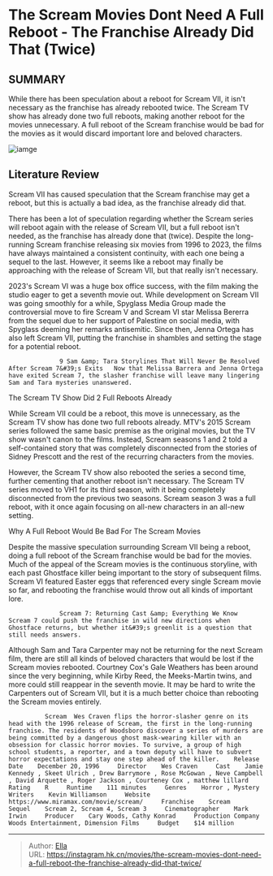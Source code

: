 # The Scream Movies Dont Need A Full Reboot - The Franchise Already Did That (Twice)


## SUMMARY 



  While there has been speculation about a reboot for Scream VII, it isn&#39;t necessary as the franchise has already rebooted twice.   The Scream TV show has already done two full reboots, making another reboot for the movies unnecessary.   A full reboot of the Scream franchise would be bad for the movies as it would discard important lore and beloved characters.  

![iamge](https://static1.srcdn.com/wordpress/wp-content/uploads/2024/01/scream-movies-reboot-franchise-show-twice.jpg)

## Literature Review

Scream VII has caused speculation that the Scream franchise may get a reboot, but this is actually a bad idea, as the franchise already did that.




There has been a lot of speculation regarding whether the Scream series will reboot again with the release of Scream VII, but a full reboot isn&#39;t needed, as the franchise has already done that (twice). Despite the long-running Scream franchise releasing six movies from 1996 to 2023, the films have always maintained a consistent continuity, with each one being a sequel to the last. However, it seems like a reboot may finally be approaching with the release of Scream VII, but that really isn&#39;t necessary.




2023&#39;s Scream VI was a huge box office success, with the film making the studio eager to get a seventh movie out. While development on Scream VII was going smoothly for a while, Spyglass Media Group made the controversial move to fire Scream V and Scream VI star Melissa Bererra from the sequel due to her support of Palestine on social media, with Spyglass deeming her remarks antisemitic. Since then, Jenna Ortega has also left Scream VII, putting the franchise in shambles and setting the stage for a potential reboot.

                  9 Sam &amp; Tara Storylines That Will Never Be Resolved After Scream 7&#39;s Exits   Now that Melissa Barrera and Jenna Ortega have exited Scream 7, the slasher franchise will leave many lingering Sam and Tara mysteries unanswered.   


 The Scream TV Show Did 2 Full Reboots Already 
         




While Scream VII could be a reboot, this move is unnecessary, as the Scream TV show has done two full reboots already. MTV&#39;s 2015 Scream series followed the same basic premise as the original movies, but the TV show wasn&#39;t canon to the films. Instead, Scream seasons 1 and 2 told a self-contained story that was completely disconnected from the stories of Sidney Prescott and the rest of the recurring characters from the movies.

However, the Scream TV show also rebooted the series a second time, further cementing that another reboot isn&#39;t necessary. The Scream TV series moved to VH1 for its third season, with it being completely disconnected from the previous two seasons. Scream season 3 was a full reboot, with it once again focusing on all-new characters in an all-new setting.



 Why A Full Reboot Would Be Bad For The Scream Movies 
         




Despite the massive speculation surrounding Scream VII being a reboot, doing a full reboot of the Scream franchise would be bad for the movies. Much of the appeal of the Scream movies is the continuous storyline, with each past Ghostface killer being important to the story of subsequent films. Scream VI featured Easter eggs that referenced every single Scream movie so far, and rebooting the franchise would throw out all kinds of important lore.

                  Scream 7: Returning Cast &amp; Everything We Know   Scream 7 could push the franchise in wild new directions when Ghostface returns, but whether it&#39;s greenlit is a question that still needs answers.   

Although Sam and Tara Carpenter may not be returning for the next Scream film, there are still all kinds of beloved characters that would be lost if the Scream movies rebooted. Courtney Cox&#39;s Gale Weathers has been around since the very beginning, while Kirby Reed, the Meeks-Martin twins, and more could still reappear in the seventh movie. It may be hard to write the Carpenters out of Scream VII, but it is a much better choice than rebooting the Scream movies entirely.




              Scream  Wes Craven flips the horror-slasher genre on its head with the 1996 release of Scream, the first in the long-running franchise. The residents of Woodsboro discover a series of murders are being committed by a dangerous ghost mask-wearing killer with an obsession for classic horror movies. To survive, a group of high school students, a reporter, and a town deputy will have to subvert horror expectations and stay one step ahead of the killer.    Release Date    December 20, 1996     Director    Wes Craven     Cast    Jamie Kennedy , Skeet Ulrich , Drew Barrymore , Rose McGowan , Neve Campbell , David Arquette , Roger Jackson , Courteney Cox , matthew lillard     Rating    R     Runtime    111 minutes     Genres    Horror , Mystery     Writers    Kevin Williamson     Website    https://www.miramax.com/movie/scream/     Franchise    Scream     Sequel    Scream 2, Scream 4, Scream 3     Cinematographer    Mark Irwin     Producer    Cary Woods, Cathy Konrad     Production Company    Woods Entertainment, Dimension Films     Budget    $14 million      


---

> Author: [Ella](https://instagram.hk.cn/)  
> URL: https://instagram.hk.cn/movies/the-scream-movies-dont-need-a-full-reboot-the-franchise-already-did-that-twice/  


